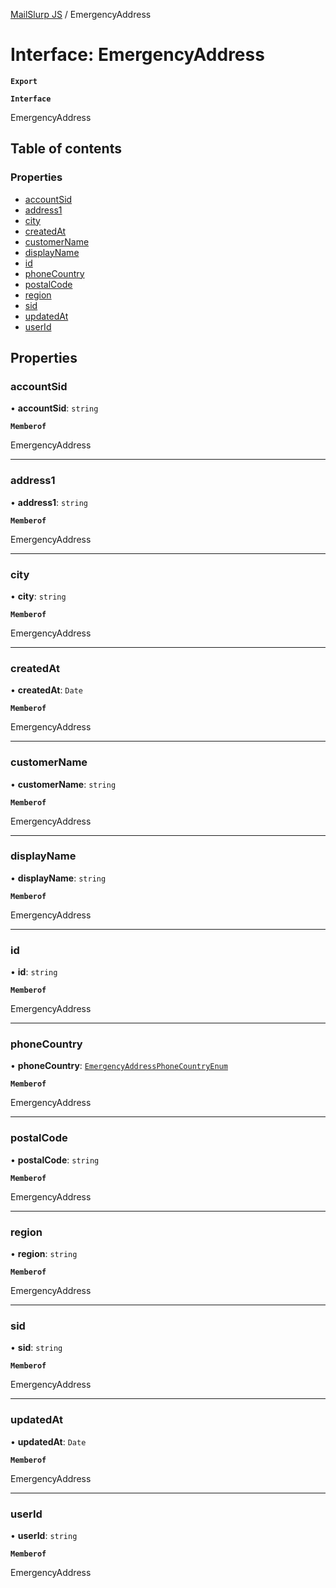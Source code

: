 [MailSlurp JS](../README.md) / EmergencyAddress

# Interface: EmergencyAddress

**`Export`**

**`Interface`**

EmergencyAddress

## Table of contents

### Properties

- [accountSid](EmergencyAddress.md#accountsid)
- [address1](EmergencyAddress.md#address1)
- [city](EmergencyAddress.md#city)
- [createdAt](EmergencyAddress.md#createdat)
- [customerName](EmergencyAddress.md#customername)
- [displayName](EmergencyAddress.md#displayname)
- [id](EmergencyAddress.md#id)
- [phoneCountry](EmergencyAddress.md#phonecountry)
- [postalCode](EmergencyAddress.md#postalcode)
- [region](EmergencyAddress.md#region)
- [sid](EmergencyAddress.md#sid)
- [updatedAt](EmergencyAddress.md#updatedat)
- [userId](EmergencyAddress.md#userid)

## Properties

### accountSid

• **accountSid**: `string`

**`Memberof`**

EmergencyAddress

___

### address1

• **address1**: `string`

**`Memberof`**

EmergencyAddress

___

### city

• **city**: `string`

**`Memberof`**

EmergencyAddress

___

### createdAt

• **createdAt**: `Date`

**`Memberof`**

EmergencyAddress

___

### customerName

• **customerName**: `string`

**`Memberof`**

EmergencyAddress

___

### displayName

• **displayName**: `string`

**`Memberof`**

EmergencyAddress

___

### id

• **id**: `string`

**`Memberof`**

EmergencyAddress

___

### phoneCountry

• **phoneCountry**: [`EmergencyAddressPhoneCountryEnum`](../enums/EmergencyAddressPhoneCountryEnum.md)

**`Memberof`**

EmergencyAddress

___

### postalCode

• **postalCode**: `string`

**`Memberof`**

EmergencyAddress

___

### region

• **region**: `string`

**`Memberof`**

EmergencyAddress

___

### sid

• **sid**: `string`

**`Memberof`**

EmergencyAddress

___

### updatedAt

• **updatedAt**: `Date`

**`Memberof`**

EmergencyAddress

___

### userId

• **userId**: `string`

**`Memberof`**

EmergencyAddress
